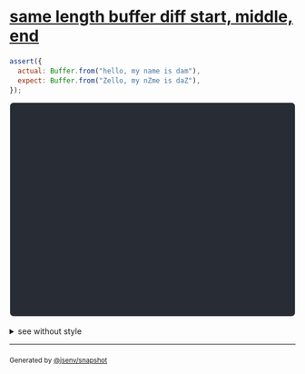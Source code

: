 # [same length buffer diff start, middle, end](../../array_typed.test.js#L47)

```js
assert({
  actual: Buffer.from("hello, my name is dam"),
  expect: Buffer.from("Zello, my nZme is daZ"),
});
```

![img](throw.svg)

<details>
  <summary>see without style</summary>

```console
AssertionError: actual and expect are different

actual: Buffer [
  104,
  101,
  ↕ 8 values ↕
  110,
  97,
  109,
  ↕ 6 values ↕
  97,
  109,
]
expect: Buffer [
  90,
  101,
  ↕ 8 values ↕
  110,
  90,
  109,
  ↕ 6 values ↕
  97,
  90,
]
```

</details>


---

<sub>
  Generated by <a href="https://github.com/jsenv/core/tree/main/packages/tooling/snapshot">@jsenv/snapshot</a>
</sub>

